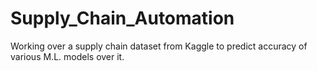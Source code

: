 # Supply_Chain_Automation
Working over a supply chain dataset from Kaggle to predict accuracy of various M.L. models over it.

